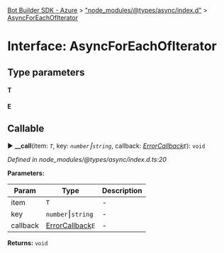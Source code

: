 [Bot Builder SDK - Azure](../README.md) > ["node_modules/@types/async/index.d"](../modules/_node_modules__types_async_index_d_.md) > [AsyncForEachOfIterator](../interfaces/_node_modules__types_async_index_d_.asyncforeachofiterator.md)



# Interface: AsyncForEachOfIterator

## Type parameters
#### T 
#### E 
## Callable
► **__call**(item: *`T`*, key: *`number`⎮`string`*, callback: *[ErrorCallback](_node_modules__types_async_index_d_.errorcallback.md)`E`*): `void`



*Defined in node_modules/@types/async/index.d.ts:20*



**Parameters:**

| Param | Type | Description |
| ------ | ------ | ------ |
| item | `T`   |  - |
| key | `number`⎮`string`   |  - |
| callback | [ErrorCallback](_node_modules__types_async_index_d_.errorcallback.md)`E`   |  - |





**Returns:** `void`






